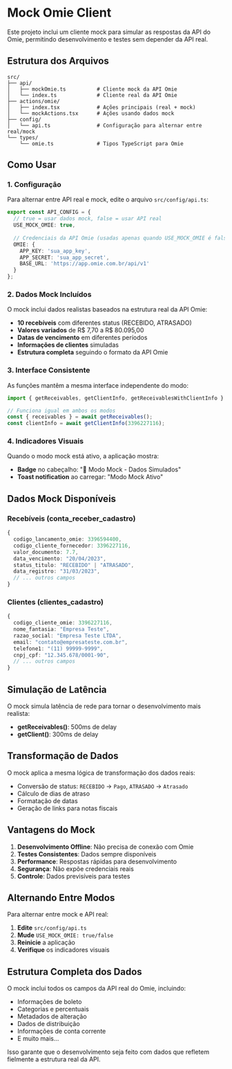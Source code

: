 # Mock Omie Client

Este projeto inclui um cliente mock para simular as respostas da API do Omie, permitindo desenvolvimento e testes sem depender da API real.

## Estrutura dos Arquivos

```
src/
├── api/
│   ├── mockOmie.ts          # Cliente mock da API Omie
│   └── index.ts             # Cliente real da API Omie
├── actions/omie/
│   ├── index.tsx            # Ações principais (real + mock)
│   └── mockActions.tsx      # Ações usando dados mock
├── config/
│   └── api.ts               # Configuração para alternar entre real/mock
└── types/
    └── omie.ts              # Tipos TypeScript para Omie
```

## Como Usar

### 1. Configuração

Para alternar entre API real e mock, edite o arquivo `src/config/api.ts`:

```typescript
export const API_CONFIG = {
  // true = usar dados mock, false = usar API real
  USE_MOCK_OMIE: true,
  
  // Credenciais da API Omie (usadas apenas quando USE_MOCK_OMIE é false)
  OMIE: {
    APP_KEY: 'sua_app_key',
    APP_SECRET: 'sua_app_secret',
    BASE_URL: 'https://app.omie.com.br/api/v1'
  }
};
```

### 2. Dados Mock Incluídos

O mock inclui dados realistas baseados na estrutura real da API Omie:

- **10 recebíveis** com diferentes status (RECEBIDO, ATRASADO)
- **Valores variados** de R$ 7,70 a R$ 80.095,00
- **Datas de vencimento** em diferentes períodos
- **Informações de clientes** simuladas
- **Estrutura completa** seguindo o formato da API Omie

### 3. Interface Consistente

As funções mantêm a mesma interface independente do modo:

```typescript
import { getReceivables, getClientInfo, getReceivablesWithClientInfo } from '@/actions/omie';

// Funciona igual em ambos os modos
const { receivables } = await getReceivables();
const clientInfo = await getClientInfo(3396227116);
```

### 4. Indicadores Visuais

Quando o modo mock está ativo, a aplicação mostra:

- **Badge** no cabeçalho: "🧪 Modo Mock - Dados Simulados"
- **Toast notification** ao carregar: "Modo Mock Ativo"

## Dados Mock Disponíveis

### Recebíveis (conta_receber_cadastro)

```typescript
{
  codigo_lancamento_omie: 3396594400,
  codigo_cliente_fornecedor: 3396227116,
  valor_documento: 7.7,
  data_vencimento: "20/04/2023",
  status_titulo: "RECEBIDO" | "ATRASADO",
  data_registro: "31/03/2023",
  // ... outros campos
}
```

### Clientes (clientes_cadastro)

```typescript
{
  codigo_cliente_omie: 3396227116,
  nome_fantasia: "Empresa Teste",
  razao_social: "Empresa Teste LTDA",
  email: "contato@empresateste.com.br",
  telefone1: "(11) 99999-9999",
  cnpj_cpf: "12.345.678/0001-90",
  // ... outros campos
}
```

## Simulação de Latência

O mock simula latência de rede para tornar o desenvolvimento mais realista:

- **getReceivables()**: 500ms de delay
- **getClient()**: 300ms de delay

## Transformação de Dados

O mock aplica a mesma lógica de transformação dos dados reais:

- Conversão de status: `RECEBIDO` → `Pago`, `ATRASADO` → `Atrasado`
- Cálculo de dias de atraso
- Formatação de datas
- Geração de links para notas fiscais

## Vantagens do Mock

1. **Desenvolvimento Offline**: Não precisa de conexão com Omie
2. **Testes Consistentes**: Dados sempre disponíveis
3. **Performance**: Respostas rápidas para desenvolvimento
4. **Segurança**: Não expõe credenciais reais
5. **Controle**: Dados previsíveis para testes

## Alternando Entre Modos

Para alternar entre mock e API real:

1. **Edite** `src/config/api.ts`
2. **Mude** `USE_MOCK_OMIE: true/false`
3. **Reinicie** a aplicação
4. **Verifique** os indicadores visuais

## Estrutura Completa dos Dados

O mock inclui todos os campos da API real do Omie, incluindo:

- Informações de boleto
- Categorias e percentuais
- Metadados de alteração
- Dados de distribuição
- Informações de conta corrente
- E muito mais...

Isso garante que o desenvolvimento seja feito com dados que refletem fielmente a estrutura real da API. 